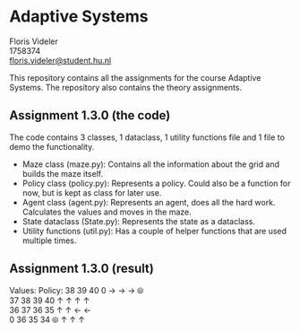 # Adaptive Systems
Floris Videler<br>
1758374<br>
floris.videler@student.hu.nl

This repository contains all the assignments for the course Adaptive Systems. The repository also contains the theory assignments.

## Assignment 1.3.0 (the code)
The code contains 3 classes, 1 dataclass, 1 utility functions file and 1 file to demo the functionality.

- Maze class (maze.py): Contains all the information about the grid and builds the maze itself.
- Policy class (policy.py): Represents a policy. Could also be a function for now, but is kept as class for later use.
- Agent class (agent.py): Represents an agent, does all the hard work. Calculates the values and moves in the maze.
- State dataclass (State.py): Represents the state as a dataclass.
- Utility functions (util.py): Has a couple of helper functions that are used multiple times.

## Assignment 1.3.0 (result)
Values:         Policy:
38 39 40  0     →  →  →  ⦾   
37 38 39 40     ↑  ↑  ↑  ↑   
36 37 36 35     ↑  ↑  ←  ←   
 0 36 35 34     ⦾  ↑  ↑  ↑